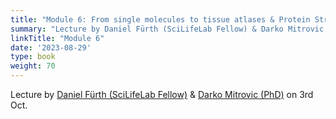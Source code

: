 ```yaml
---
title: "Module 6: From single molecules to tissue atlases & Protein Structure Prediction with AlphaFold (TBD)"
summary: "Lecture by Daniel Fürth (SciLifeLab Fellow) & Darko Mitrovic (PhD) on 3rd Oct."
linkTitle: "Module 6"
date: '2023-08-29'
type: book
weight: 70
---
```


Lecture by [Daniel Fürth (SciLifeLab Fellow)](https://www.scilifelab.se/fellows/daniel-furth/) & [Darko Mitrovic (PhD)](/author/darko-mitrovic/) on 3rd Oct.
